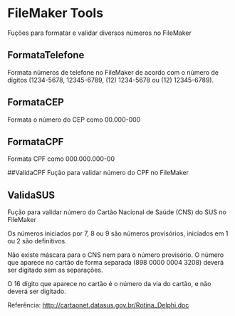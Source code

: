 # FileMaker Tools
Fuções para formatar e validar diversos números no FileMaker

## FormataTelefone
Formata números de telefone no FileMaker de acordo com o número de dígitos (1234-5678, 12345-6789, (12) 1234-5678 ou (12) 12345-6789).

## FormataCEP
Formata o número do CEP como 00.000-000

## FormataCPF
Formata CPF como 000.000.000-00

##ValidaCPF
Fução para validar número do CPF no FileMaker

## ValidaSUS
Fução para validar número do Cartão Nacional de Saúde (CNS) do SUS no FileMaker

Os números iniciados por 7, 8 ou 9 são números provisórios, iniciados em 1 ou 2 são definitivos.

Não existe máscara para o CNS nem para o número provisório. O número que aparece no cartão de forma separada (898 0000 0004 3208) deverá ser digitado sem as separações.

O 16 dígito que aparece no cartão é o número da via do cartão, e não deverá ser digitado.

Referência: http://cartaonet.datasus.gov.br/Rotina_Delphi.doc
